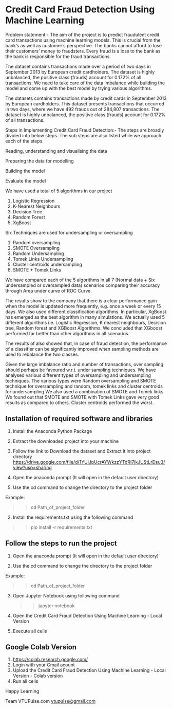 # Credit Card Fraud Detection Using Machine Learning

Problem statement:-
The aim of the project is to predict fraudulent credit card transactions using machine learning models. This is crucial from the bank’s as well as customer’s perspective. The banks cannot afford to lose their customers’ money to fraudsters. Every fraud is a loss to the bank as the bank is responsible for the fraud transactions.

The dataset contains transactions made over a period of two days in September 2013 by European credit cardholders. The dataset is highly unbalanced, the positive class (frauds) account for 0.172% of all transactions. We need to take care of the data imbalance while building the model and come up with the best model by trying various algorithms.

The datasets contains transactions made by credit cards in September 2013 by European cardholders. This dataset presents transactions that occurred in two days, where we have 492 frauds out of 284,807 transactions. The dataset is highly unbalanced, the positive class
(frauds) account for 0.172% of all transactions.

Steps in Implementing Credit Card Fraud Detection:-
The steps are broadly divided into below steps. The sub steps are also listed while we approach each of the steps.

Reading, understanding and visualising the data

Preparing the data for modelling

Building the model

Evaluate the model

We have used a total of 5 algorithms in our project
1. Logistic Regression
2. K-Nearest Neighbours
3. Decision Tree
4. Random Forest
5. XgBoost

Six Techniques are used for undersampling or oversampling
1. Random oversampling
2. SMOTE Oversampling
3. Random Undersampling
4. Tomek Links Undersampling
5. Cluster centroids undersampling
6. SMOTE + Tomek Links

We have compared each of the 5 algorithms in all 7 (Normal data + Six undersampled or oversampled data) scenarios comparing their accuracy through Area under curve of ROC Curve.

The results show to the company that there is a clear performance gain when the model is updated more frequently, e.g. once a week or every 15 days. We also used different classification algorithms. In particular, XgBoost has emerged as the best algorithm in many simulations. We actually used 5 different algorithms i.e. Logistic Regression, K nearest neighbours, Decision tree, Random forest and XGBoost Algorithms. We concluded that XGboost performed far better than other algorithms in all scenarios.

The results of also showed that, in case of fraud detection, the performance of a classifier can be significantly improved when sampling methods are used to rebalance the two classes.

Given the large imbalance ratio and number of transactions, over sampling should perhaps be favoured w.r.t. under sampling techniques. We have analysed various different types of oversampling and undersampling techniques. The various types were Random oversampling and SMOTE technique for oversampling and random, tomek links and cluster centroids for undersampling.We also used a combination of SMOTE and Tomek links. We found out that SMOTE and SMOTE with Tomek Links gave very good results as compared to others. Cluster centroids performed the worst.


## Installation of required software and libraries
1. Install the Anaconda Python Package

2. Extract the downloaded project into your machine 

3. Follow the link to Download the dataset and Extract it into project directory
	https://drive.google.com/file/d/1YUiJpUcrAYWkzzYTdRI7jkJUStLrDsu3/view?usp=sharing

4. Open the anaconda prompt (It will open in the default user directory)

5. Use the cd command to change the directory to the project folder

Example:
>> cd Path_of_project_folder

2. Install the requirements.txt using the following command

>>pip install -r requirements.txt


## Follow the steps to run the project

1. Open the anaconda prompt (It will open in the default user directory)

2. Use the cd command to change the directory to the project folder

Example:
>> cd Path_of_project_folder

3. Open Jupyter Notebook using following command

	>> jupyter notebook

4. Open the Credit Card Fraud Detection Using Machine Learning - Local Version

5. Execute all cells



## Google Colab Version
1. https://colab.research.google.com/
2. Login with your Gmail acount
3. Upload the Credit Card Fraud Detection Using Machine Learning - Local Version - Colab version
4. Run all cells

Happy Learning

Team
VTUPulse.com
vtupulse@gmail.com